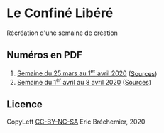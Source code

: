 # Le Confiné Libéré

Récréation d'une semaine de création

## Numéros en PDF

1. [Semaine du 25 mars au 1<sup>er</sup> avril 2020][N01] ([Sources][SN01])
2. [Semaine du 1<sup>er</sup> avril au 8 avril 2020][N02] ([Sources][SN02])

[N02]: 2020-04-08-numero2/numero2.pdf
[SN02]: 2020-04-08-numero2/README.md

[N01]: 2020-04-01-numero-1/numero1.pdf
[SN01]: 2020-04-01-numero-1/README.md

## Licence

CopyLeft [CC-BY-NC-SA][] Eric Bréchemier, 2020

[CC-BY-NC-SA]: https://creativecommons.org/licenses/by-nc-sa/4.0/
